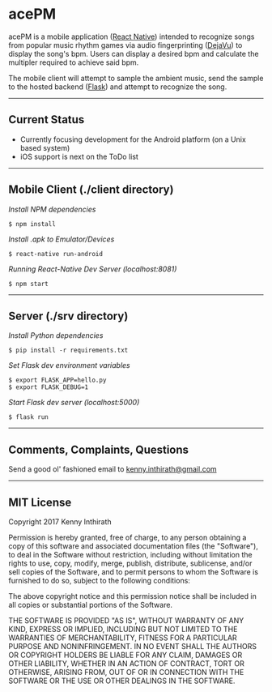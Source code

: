 # acePM
acePM is a mobile application ([React Native](https://github.com/facebook/react-native)) intended to recognize songs from popular music rhythm games via audio fingerprinting ([DejaVu](https://github.com/worldveil/dejavu)) to display the song's bpm. Users can display a desired bpm and calculate the multipler required to achieve said bpm.

The mobile client will attempt to sample the ambient music, send the sample to the hosted backend ([Flask](https://github.com/pallets/flask)) and attempt to recognize the song.

---

## Current Status
* Currently focusing development for the Android platform (on a Unix based system)
* iOS support is next on the ToDo list
---

## Mobile Client (./client directory)

_Install NPM dependencies_
```
$ npm install
```

_Install .apk to Emulator/Devices_
```
$ react-native run-android
```

_Running React-Native Dev Server (localhost:8081)_ 
```
$ npm start
```
---

## Server (./srv directory)

_Install Python dependencies_
```
$ pip install -r requirements.txt
```

_Set Flask dev environment variables_
```
$ export FLASK_APP=hello.py
$ export FLASK_DEBUG=1
```

_Start Flask dev server (localhost:5000)_
```
$ flask run
```

---
## Comments, Complaints, Questions
Send a good ol' fashioned email to [kenny.inthirath@gmail.com](mailto:kenny.inthirath@gmail.com)

---
## MIT License
Copyright 2017 Kenny Inthirath

Permission is hereby granted, free of charge, to any person obtaining a copy of this software and associated documentation files (the "Software"), to deal in the Software without restriction, including without limitation the rights to use, copy, modify, merge, publish, distribute, sublicense, and/or sell copies of the Software, and to permit persons to whom the Software is furnished to do so, subject to the following conditions:

The above copyright notice and this permission notice shall be included in all copies or substantial portions of the Software.

THE SOFTWARE IS PROVIDED "AS IS", WITHOUT WARRANTY OF ANY KIND, EXPRESS OR IMPLIED, INCLUDING BUT NOT LIMITED TO THE WARRANTIES OF MERCHANTABILITY, FITNESS FOR A PARTICULAR PURPOSE AND NONINFRINGEMENT. IN NO EVENT SHALL THE AUTHORS OR COPYRIGHT HOLDERS BE LIABLE FOR ANY CLAIM, DAMAGES OR OTHER LIABILITY, WHETHER IN AN ACTION OF CONTRACT, TORT OR OTHERWISE, ARISING FROM, OUT OF OR IN CONNECTION WITH THE SOFTWARE OR THE USE OR OTHER DEALINGS IN THE SOFTWARE.